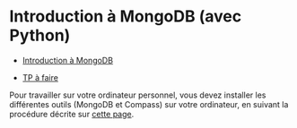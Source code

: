 # Introduction à MongoDB (avec Python)

- [Introduction à MongoDB](python-mongodb.slides.html)

- [TP à faire](python-mongodb-evaluation)
<!--
    - [correction du début, sur `restaurants`](python-mongodb-correction-debut)
-->


Pour travailler sur votre ordinateur personnel, vous devez installer les différentes outils (MongoDB et Compass) sur votre ordinateur, en suivant la procédure décrite sur [cette page](../info-mongo).
